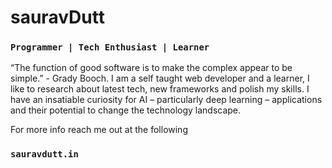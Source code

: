 # sauravDutt 


### `Programmer | Tech Enthusiast | Learner`


“The function of good software is to make the complex appear to be simple.” - Grady Booch. I am a self taught web developer and a learner, I like to research about latest tech, new frameworks and polish my skills. I have an insatiable curiosity for AI – particularly deep learning – applications and their potential to change the technology landscape.

For more info reach me out at the following 

### `sauravdutt.in`

